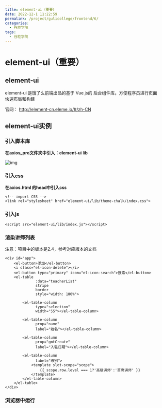 ```yaml
---
title: element-ui（重要）
date: 2022-12-1 11:22:59
permalink: /project/gulicollege/frontend/6/
categories:
  - 谷粒学院
tags:
  - 谷粒学院
---
```


# element-ui（重要）

## element-ui

element-ui 是饿了么前端出品的基于 Vue.js的 后台组件库，方便程序员进行页面快速布局和构建

官网： http://element-cn.eleme.io/#/zh-CN

## element-ui实例

### 引入脚本库

**在axios_pro文件夹中引入：element-ui lib**

![img](https://cdn.staticaly.com/gh/jinmunan/imgs@master/project/gulicollege/49b60e78-20d8-4928-a8b6-0b2250de4a84.png)

### 引入css

**在axios.html 的head中引入css**

```vue
<!-- import CSS -->
<link rel="stylesheet" href="element-ui/lib/theme-chalk/index.css">
```

### 引入js

```vue
<script src="element-ui/lib/index.js"></script>
```

### 渲染讲师列表

注意：项目中的版本是2.4，参考对应版本的文档

```vue
<div id="app">
    <el-button>添加</el-button>
    <i class="el-icon-delete"></i>
    <el-button type="primary" icon="el-icon-search">搜索</el-button>
    <el-table
              :data="teacherList"
              stripe
              border
              style="width: 100%">

        <el-table-column
              type="selection"
              width="55"></el-table-column>

        <el-table-column
              prop="name"
              label="姓名"></el-table-column>

        <el-table-column
              prop="gmtCreate"
              label="入驻日期"></el-table-column>

        <el-table-column
              label="级别">
            <template slot-scope="scope">
                {{ scope.row.level === 1?'高级讲师':'首席讲师' }}
            </template>
        </el-table-column>
    </el-table>
</div>
```

### 浏览器中运行